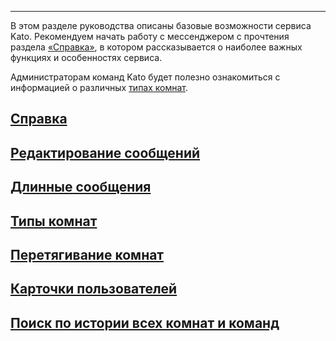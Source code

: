 ***

В этом разделе руководства описаны базовые возможности сервиса Kato. Рекомендуем начать работу с мессенджером с прочтения раздела [«Справка»](https://kato.im/articles/ru/cheatsheet/), в котором рассказывается о наиболее важных функциях и особенностях сервиса.

Администраторам команд Kato будет полезно ознакомиться с информацией о различных [типах комнат](https://kato.im/articles/ru/room-types/).

## [Справка](https://kato.im/articles/ru/cheatsheet/)
## [Редактирование сообщений](https://kato.im/articles/ru/edit-message/)
## [Длинные сообщения](https://kato.im/articles/ru/rich-paste-support/)
## [Типы комнат](https://kato.im/articles/ru/room-types/)
## [Перетягивание комнат](https://kato.im/articles/ru/room-drag-n-drop/)
## [Карточки пользователей](https://kato.im/articles/ru/profile-cards/)
## [Поиск по истории всех комнат и команд](https://kato.im/articles/ru/lobal-search/)
